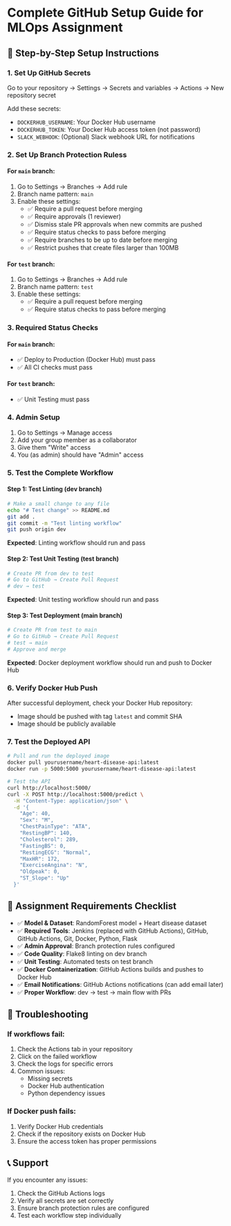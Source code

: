 # Complete GitHub Setup Guide for MLOps Assignment

## 🚀 Step-by-Step Setup Instructions

### 1. **Set Up GitHub Secrets**

Go to your repository → Settings → Secrets and variables → Actions → New repository secret

Add these secrets:
- `DOCKERHUB_USERNAME`: Your Docker Hub username
- `DOCKERHUB_TOKEN`: Your Docker Hub access token (not password)
- `SLACK_WEBHOOK`: (Optional) Slack webhook URL for notifications

### 2. **Set Up Branch Protection Ruless**

#### For `main` branch:
1. Go to Settings → Branches → Add rule
2. Branch name pattern: `main`
3. Enable these settings:
   - ✅ Require a pull request before merging
   - ✅ Require approvals (1 reviewer)
   - ✅ Dismiss stale PR approvals when new commits are pushed
   - ✅ Require status checks to pass before merging
   - ✅ Require branches to be up to date before merging
   - ✅ Restrict pushes that create files larger than 100MB

#### For `test` branch:
1. Go to Settings → Branches → Add rule
2. Branch name pattern: `test`
3. Enable these settings:
   - ✅ Require a pull request before merging
   - ✅ Require status checks to pass before merging

### 3. **Required Status Checks**

#### For `main` branch:
- ✅ Deploy to Production (Docker Hub) must pass
- ✅ All CI checks must pass

#### For `test` branch:
- ✅ Unit Testing must pass

### 4. **Admin Setup**

1. Go to Settings → Manage access
2. Add your group member as a collaborator
3. Give them "Write" access
4. You (as admin) should have "Admin" access

### 5. **Test the Complete Workflow**

#### Step 1: Test Linting (dev branch)
```bash
# Make a small change to any file
echo "# Test change" >> README.md
git add .
git commit -m "Test linting workflow"
git push origin dev
```
**Expected**: Linting workflow should run and pass

#### Step 2: Test Unit Testing (test branch)
```bash
# Create PR from dev to test
# Go to GitHub → Create Pull Request
# dev → test
```
**Expected**: Unit testing workflow should run and pass

#### Step 3: Test Deployment (main branch)
```bash
# Create PR from test to main
# Go to GitHub → Create Pull Request
# test → main
# Approve and merge
```
**Expected**: Docker deployment workflow should run and push to Docker Hub

### 6. **Verify Docker Hub Push**

After successful deployment, check your Docker Hub repository:
- Image should be pushed with tag `latest` and commit SHA
- Image should be publicly available

### 7. **Test the Deployed API**

```bash
# Pull and run the deployed image
docker pull yourusername/heart-disease-api:latest
docker run -p 5000:5000 yourusername/heart-disease-api:latest

# Test the API
curl http://localhost:5000/
curl -X POST http://localhost:5000/predict \
  -H "Content-Type: application/json" \
  -d '{
    "Age": 40,
    "Sex": "M",
    "ChestPainType": "ATA",
    "RestingBP": 140,
    "Cholesterol": 289,
    "FastingBS": 0,
    "RestingECG": "Normal",
    "MaxHR": 172,
    "ExerciseAngina": "N",
    "Oldpeak": 0,
    "ST_Slope": "Up"
  }'
```

## 🎯 **Assignment Requirements Checklist**

- ✅ **Model & Dataset**: RandomForest model + Heart disease dataset
- ✅ **Required Tools**: Jenkins (replaced with GitHub Actions), GitHub, GitHub Actions, Git, Docker, Python, Flask
- ✅ **Admin Approval**: Branch protection rules configured
- ✅ **Code Quality**: Flake8 linting on dev branch
- ✅ **Unit Testing**: Automated tests on test branch
- ✅ **Docker Containerization**: GitHub Actions builds and pushes to Docker Hub
- ✅ **Email Notifications**: GitHub Actions notifications (can add email later)
- ✅ **Proper Workflow**: dev → test → main flow with PRs

## 🔧 **Troubleshooting**

### If workflows fail:
1. Check the Actions tab in your repository
2. Click on the failed workflow
3. Check the logs for specific errors
4. Common issues:
   - Missing secrets
   - Docker Hub authentication
   - Python dependency issues

### If Docker push fails:
1. Verify Docker Hub credentials
2. Check if the repository exists on Docker Hub
3. Ensure the access token has proper permissions

## 📞 **Support**

If you encounter any issues:
1. Check the GitHub Actions logs
2. Verify all secrets are set correctly
3. Ensure branch protection rules are configured
4. Test each workflow step individually
